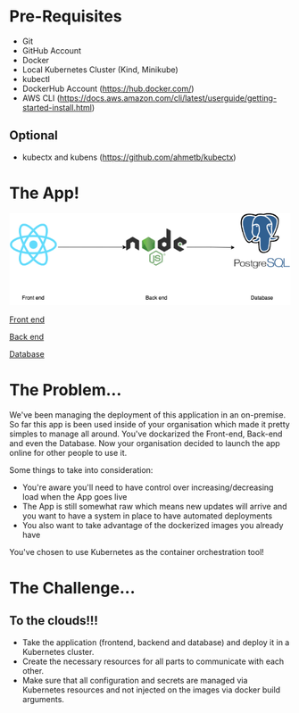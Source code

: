 # Pre-Requisites

- Git
- GitHub Account
- Docker 
- Local Kubernetes Cluster (Kind, Minikube)
- kubectl
- DockerHub Account (https://hub.docker.com/)
- AWS CLI (https://docs.aws.amazon.com/cli/latest/userguide/getting-started-install.html)

## Optional

- kubectx and kubens (https://github.com/ahmetb/kubectx)

# The App!

![ToDo List](./assets/ToDoList.png "ToDo List")

[Front end](https://github.com/r-magalhaes/ws-frontend)

[Back end](https://github.com/r-magalhaes/ws-backend)

[Database](https://github.com/r-magalhaes/ws-database)

# The Problem...

We've been managing the deployment of this application in an on-premise. So far this app is been used inside of your organisation which made it pretty simples to manage all around. You've dockarized the Front-end, Back-end and even the Database. Now your organisation decided to launch the app online for other people to use it.

Some things to take into consideration:
- You're aware you'll need to have control over increasing/decreasing load when the App goes live
- The App is still somewhat raw which means new updates will arrive and you want to have a system in place to have automated deployments
- You also want to take advantage of the dockerized images you already have

You've chosen to use Kubernetes as the container orchestration tool!


# The Challenge...

## To the clouds!!!

- Take the application (frontend, backend and database) and deploy it in a Kubernetes cluster.
- Create the necessary resources for all parts to communicate with each other.
- Make sure that all configuration and secrets are managed via Kubernetes resources and not injected on the images via docker build arguments.